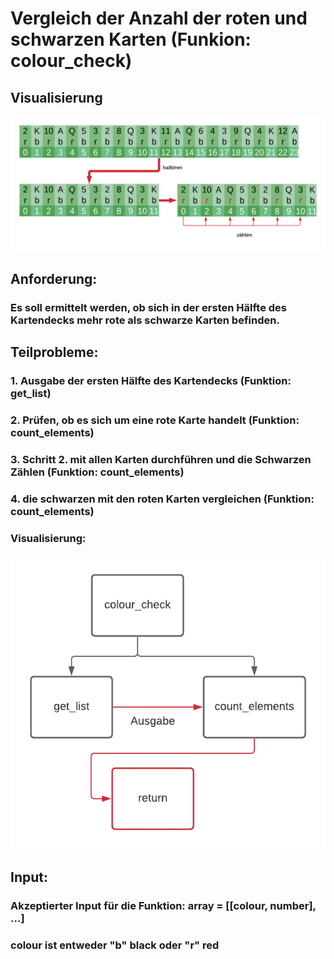 # **Vergleich der Anzahl der roten und schwarzen Karten (Funkion: colour_check)**

## Visualisierung
![](Visualisierung.png)

## Anforderung:
### Es soll ermittelt werden, ob sich in der ersten Hälfte des Kartendecks mehr rote als schwarze Karten befinden.

## Teilprobleme:
### 1. Ausgabe der ersten Hälfte des Kartendecks (Funktion: get_list)
### 2. Prüfen, ob es sich um eine rote Karte handelt (Funktion: count_elements)
### 3. Schritt 2. mit allen Karten durchführen und die Schwarzen Zählen (Funktion: count_elements)
### 4. die schwarzen mit den roten Karten vergleichen (Funktion: count_elements)

### Visualisierung:
![](Teil_Probleme.png)

## Input:
### Akzeptierter Input für die Funktion: array = [[colour, number], …]
### colour ist entweder "b" black oder "r" red
